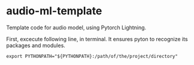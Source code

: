 # audio-ml-template

Template code for audio model, using Pytorch Lightning.

First, excecute following line, in terminal. It ensures pyton to recognize its packages and modules.
```
export PYTHONPATH="${PYTHONPATH}:/path/of/the/project/directory"
```
